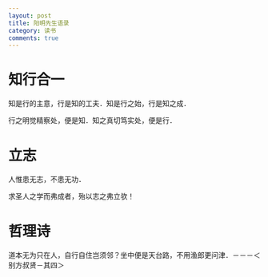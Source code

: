 ```yaml
---
layout: post
title: 阳明先生语录
category: 读书
comments: true
---
```



# 知行合一

知是行的主意，行是知的工夫．知是行之始，行是知之成．

行之明觉精察处，便是知．知之真切笃实处，便是行．

# 立志

人惟患无志，不患无功．

求圣人之学而弗成者，殆以志之弗立欤！

# 哲理诗

道本无为只在人，自行自住岂须邻？坐中便是天台路，不用渔郎更问津．－－－＜别方叔贤－其四＞
　　　　
